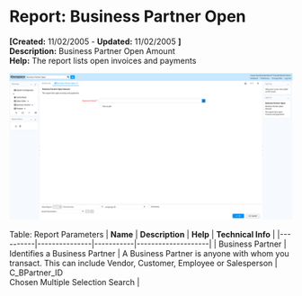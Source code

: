 # Report: Business Partner Open

**[Created:** 11/02/2005 - **Updated:** 11/02/2005 **]**  
**Description:** Business Partner Open Amount  
**Help:** The report lists open invoices and payments  

![](/img/docs/manual/BusinessPartnerOpen-Report_iDempiere_v12.0.0.png)

Table: Report Parameters
| **Name** | **Description** | **Help** | **Technical Info** |
|----------|---------------|-----------|--------------------|
| Business Partner | Identifies a Business Partner | A Business Partner is anyone with whom you transact.  This can include Vendor, Customer, Employee or Salesperson | C_BPartner_ID<br/>Chosen Multiple Selection Search | 


